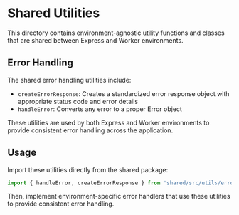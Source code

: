 # Shared Utilities

This directory contains environment-agnostic utility functions and classes that are shared between Express and Worker environments.

## Error Handling

The shared error handling utilities include:

- `createErrorResponse`: Creates a standardized error response object with appropriate status code and error details
- `handleError`: Converts any error to a proper Error object

These utilities are used by both Express and Worker environments to provide consistent error handling across the application.

## Usage

Import these utilities directly from the shared package:

```typescript
import { handleError, createErrorResponse } from 'shared/src/utils/error-handler';
```

Then, implement environment-specific error handlers that use these utilities to provide consistent error handling. 